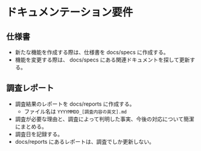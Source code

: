# ドキュメンテーション要件

## 仕様書

- 新たな機能を作成する際は、仕様書を docs/specs に作成する。
- 機能を変更する際は、 docs/specs にある関連ドキュメントを探して更新する。

## 調査レポート

- 調査結果のレポートを docs/reports に作成する。
  - ファイル名は `YYYYMMDD_[調査内容の英文].md`
- 調査が必要な理由と、調査によって判明した事実、今後の対応について簡潔にまとめる。
- 調査日を記録する。
- docs/reports にあるレポートは、調査でしか更新しない。
